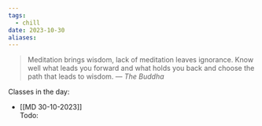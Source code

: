 ```yaml
---
tags:
  - chill
date: 2023-10-30
aliases:
---
```

> Meditation brings wisdom, lack of meditation leaves ignorance. Know well what leads you forward and what holds you back and choose the path that leads to wisdom.
> — <cite>The Buddha</cite>

Classes in the day:
- [[MD 30-10-2023]]   
Todo: